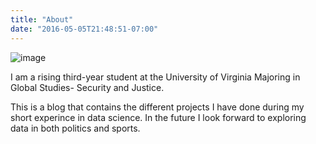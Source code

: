 ```yaml
---
title: "About"
date: "2016-05-05T21:48:51-07:00"
---
```


![image](C:/Users/conormclaughlin/My.Blog/public/Headshot.jpg)

I am a rising third-year student at the University of Virginia Majoring in Global Studies- Security and Justice.

This is a blog that contains the different projects I have done during my short experince in data science. In the future I look forward to exploring data in both politics and sports.
